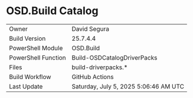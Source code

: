 ﻿# OSD.Build Catalog

| | |
|-|-|
| Owner | David Segura |
| Build Version | 25.7.4.4 |
| PowerShell Module | OSD.Build |
| PowerShell Function | Build-OSDCatalogDriverPacks |
| Files | build-driverpacks.* |
| Build Workflow | GitHub Actions |
| Last Update | Saturday, July 5, 2025 5:06:46 AM UTC |

